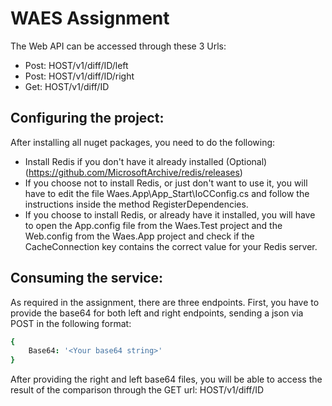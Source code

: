 # WAES Assignment

The Web API can be accessed through these 3 Urls:

- Post: HOST/v1/diff/ID/left
- Post: HOST/v1/diff/ID/right
- Get: HOST/v1/diff/ID
 
## Configuring the project:

After installing all nuget packages, you need to do the following:
- Install Redis if you don't have it already installed (Optional) (https://github.com/MicrosoftArchive/redis/releases)
- If you choose not to install Redis, or just don't want to use it, you will have to edit the file Waes.App\App_Start\IoCConfig.cs
and follow the instructions inside the method RegisterDependencies.
- If you choose to install Redis, or already have it installed, you will have to open the App.config file from the Waes.Test project
and the Web.config from the Waes.App project and check if the CacheConnection key contains the correct value for your Redis server.

## Consuming the service:

As required in the assignment, there are three endpoints.
First, you have to provide the base64 for both left and right endpoints, sending a json via POST in the following format:
```coffee
{
    Base64: '<Your base64 string>'
}
```
After providing the right and left base64 files, you will be able to access the result of the comparison
through the GET url: HOST/v1/diff/ID